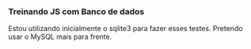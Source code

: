 ### Treinando JS com Banco de dados

Estou utilizando inicialmente o sqlite3 para fazer esses testes. Pretendo usar o MySQL mais para frente.
